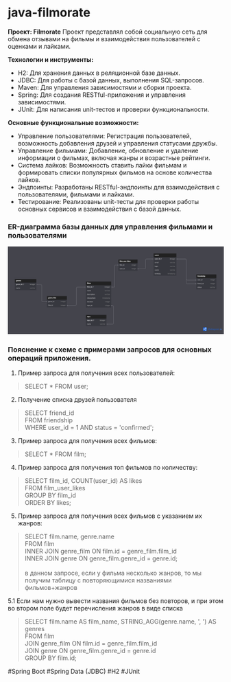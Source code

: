 # java-filmorate

**Проект: Filmorate**
Проект представлял собой социальную сеть для обмена отзывами на фильмы и взаимодействия пользователей с оценками и
лайками.

**Технологии и инструменты:**

* H2: Для хранения данных в реляционной базе данных.
* JDBC: Для работы с базой данных, выполнения SQL-запросов.
* Maven: Для управления зависимостями и сборки проекта.
* Spring: Для создания RESTful-приложения и управления зависимостями.
* JUnit: Для написания unit-тестов и проверки функциональности.

**Основные функциональные возможности:**

* Управление пользователями: Регистрация пользователей, возможность добавления друзей и управления статусами дружбы.
* Управление фильмами: Добавление, обновление и удаление информации о фильмах, включая жанры и возрастные рейтинги.
* Система лайков: Возможность ставить лайки фильмам и формировать списки популярных фильмов на основе количества лайков.
* Эндпоинты: Разработаны RESTful-эндпоинты для взаимодействия с пользователями, фильмами и лайками.
* Тестирование: Реализованы unit-тесты для проверки работы основных сервисов и взаимодействия с базой данных.

### ER-диаграмма базы данных для управления фильмами и пользователями

![ER Diagram](assets/DB-Diagram.png)

### Пояснение к схеме с примерами запросов для основных операций приложения.

1. Пример запроса для получения всех пользователей:

> SELECT * FROM user;

2. Получение списка друзей пользователя

> SELECT friend_id <br />
> FROM friendship <br />
> WHERE user_id = 1 AND status = 'confirmed';

3. Пример запроса для получения всех фильмов:

> SELECT * FROM film;

4. Пример запроса для получения топ фильмов по количеству:

> SELECT film_id, COUNT(user_id) AS likes <br />
> FROM film_user_likes <br />
> GROUP BY film_id <br />
> ORDER BY likes;

5. Пример запроса для получения всех фильмов с указанием их жанров:

> SELECT film.name, genre.name  <br />
> FROM film  <br />
> INNER JOIN genre_film ON film.id = genre_film.film_id  <br />
> INNER JOIN genre ON genre_film.genre_id = genre.id; <br />
<br /> в данном запросе, если у фильма несколько жанров, то мы получим таблицу с повторяющимися названиями
> фильмов+жанров

5.1 Если нам нужно вывести названия фильмов без повторов, и при этом во втором поле будет перечисления жанров в виде
списка
> SELECT film.name AS film_name, STRING_AGG(genre.name, ', ') AS genres <br />
> FROM film <br />
> JOIN genre_film ON film.id = genre_film.film_id <br />
> JOIN genre ON genre_film.genre_id = genre.id <br />
> GROUP BY film.id;

#Spring Boot
#Spring Data (JDBC)
#H2
#JUnit
